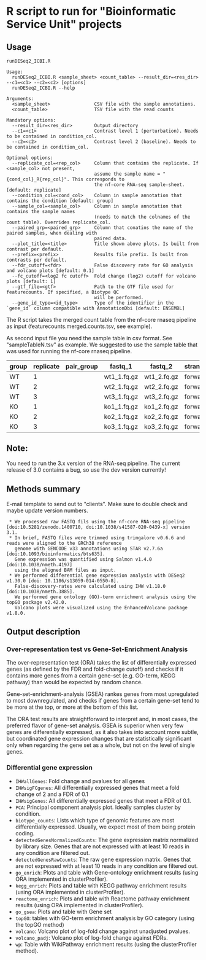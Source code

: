 # R script to run for "Bioinformatic Service Unit" projects


## Usage
```
runDESeq2_ICBI.R

Usage:
  runDESeq2_ICBI.R <sample_sheet> <count_table> --result_dir=<res_dir> --c1=<c1> --c2=<c2> [options]
  runDESeq2_ICBI.R --help

Arguments:
  <sample_sheet>                CSV file with the sample annotations.
  <count_table>                 TSV file with the read counts

Mandatory options:
  --result_dir=<res_dir>        Output directory
  --c1=<c1>                     Contrast level 1 (perturbation). Needs to be contained in condition_col.
  --c2=<c2>                     Contrast level 2 (baseline). Needs to be contained in condition_col.

Optional options:
  --replicate_col=<rep_col>     Column that contains the replicate. If <sample_col> not present,
                                assume the sample name = "{cond_col}_R{rep_col}". This corresponds to
                                the nf-core RNA-seq sample-sheet. [default: replicate]
  --condition_col=<cond_col>    Column in sample annotation that contains the condition [default: group]
  --sample_col=<sample_col>     Column in sample annotation that contains the sample names
                                (needs to match the colnames of the count table). Overrides replicate_col.
  --paired_grp=<paired_grp>     Column that conatins the name of the paired samples, when dealing with
                                paired data.
  --plot_title=<title>          Title shown above plots. Is built from contrast per default.
  --prefix=<prefix>             Results file prefix. Is built from contrasts per default.
  --fdr_cutoff=<fdr>            False discovery rate for GO analysis and volcano plots [default: 0.1]
  --fc_cutoff=<log2 fc cutoff>  Fold change (log2) cutoff for volcano plots [default: 1]
  --gtf_file=<gtf>              Path to the GTF file used for featurecounts. If specified, a Biotype QC
                                will be performed.
  --gene_id_type=<id_type>      Type of the identifier in the `gene_id` column compatible with AnnotationDbi [default: ENSEMBL] 
```

The R script takes the merged count table from the nf-core rnaseq pipeline as input (featurecounts.merged.counts.tsv, see example).

As second input file you need the sample table in csv format. See "sampleTableN.tsv" as example. We suggested to use the sample table that was used for running the nf-core rnaseq pipeline.

| group | replicate | pair_group | fastq_1 | fastq_2 | strandedness |
| ------| --------- | ---------- | ------- | ------- | ------------ |
| WT | 1 | | wt1_1.fq.gz | wt1_2.fq.gz | forward |
| WT | 2 | | wt2_1.fq.gz | wt2_2.fq.gz | forward |
| WT | 3 | | wt3_1.fq.gz | wt3_2.fq.gz | forward |
| KO | 1 | | ko1_1.fq.gz | ko1_2.fq.gz | forward |
| KO | 2 | | ko2_1.fq.gz | ko2_2.fq.gz | forward |
| KO | 3 | | ko3_1.fq.gz | ko3_2.fq.gz | forward |


## Note:
You need to run the 3.x version of the RNA-seq pipeline. The current release of
3.0 contains a bug, so use the dev version currently! 

## Methods summary

E-mail template to send out to "clients". Make sure to double check 
and maybe update version numbers. 

```
 * We processed raw FASTQ fils using the nf-core RNA-seq pipeline [doi:10.5281/zenodo.1400710, doi:10.1038/s41587-020-0439-x] version 3.1. 
 * In brief, FASTQ files were trimmed using trimgalore v0.6.6 and reads were aligned to the GRCh38 reference
   genome with GENCODE v33 annotations using STAR v2.7.6a [doi:10.1093/bioinformatics/bts635]. 
   Gene expression was quantified using Salmon v1.4.0 [doi:10.1038/nmeth.4197]
   using the aligned BAM files as input. 
 * We performed differential gene expression analysis with DESeq2 v1.30.0 [doi: 10.1186/s13059-014-0550-8].
   False-discovery-rates were calculated using IHW v1.18.0 [doi:10.1038/nmeth.3885]. 
   We performed gene ontology (GO)-term enrichment analysis using the topGO package v2.42.0.
   Volcano plots were visualized using the EnhancedVolcano package v1.8.0. 
```


## Output description

### Over-representation test vs Gene-Set-Enrichment Analysis
The over-representation test (ORA) takes the list of differentially expressed genes (as defined by the FDR and fold-change cutoff)
and checks if it contains more genes from a certain gene-set (e.g. GO-term, KEGG pathway) than would be expected
by random chance. 

Gene-set-enrichment-analysis (GSEA) rankes genes from most upregulated to most downregulated, and checks if genes from a certain gene-set
tend to be more at the top, or more at the bottom of this list. 

The ORA test results are straightforward to interpret and, in most cases, the preferred flavor of gene-set analysis. 
GSEA is superior when very few genes are differentially expressed, as it also takes into account more subtle, 
but coordinated gene expression changes that are statistically significant only when regarding the gene set as a whole, 
but not on the level of single genes. 

### Differential gene expression
 
 * `IHWallGenes`: Fold change and pvalues for all genes
 * `IHWsigFCgenes`: All differentially expressed genes that meet a fold change of 2 and a FDR of 0.1
 * `IHWsigGenes`: All differentially expressed genes that meet a FDR of 0.1. 
 * `PCA`: Principal component analysis plot. Ideally samples cluster by condition. 
 * `biotype_counts`: Lists which type of genomic features are most differentially expressed. Usually, we expect most of them being protein coding. 
 * `detectedGenesNormalizedCounts`: The gene expression matrix normalized by library size. Genes that are not expressed with at least 10 reads in any condition are filtered out. 
 * `detectedGenesRawCounts`: The raw gene expression matrix. Genes that are not expressed with at least 10 reads in any condition are filtered out. 
 * `go_enrich`: Plots and table with Gene-ontology enrichment results (using ORA implemented in clusterProfiler). 
 * `kegg_enrich`: Plots and table with KEGG pathway enrichment results (using ORA implemented in clusterProfiler). 
 * `reactome_enrich`: Plots and table with Reactome pathway enrichment results (using ORA implemented in clusterProfiler). 
 * `go_gsea`: Plots and table with Gene set 
 * `topGO`: tables with GO-term enrichment analysis by GO category (using the topGO method)
 * `volcano`: Volcano plot of log-fold change against unadjusted pvalues. 
 * `volcano_padj`: Volcano plot of log-fold change against FDRs. 
 * `wp`: Table with WikiPathway enrichment results (using the clusterProfiler method). 

